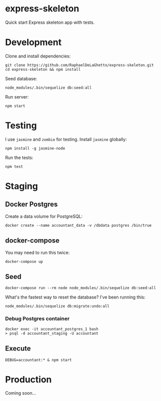 express-skeleton
================

Quick start Express skeleton app with tests.

# Development

Clone and install dependencies:

```
git clone https://github.com/RaphaelDeLaGhetto/express-skeleton.git
cd express-skeleton && npm install
```

Seed database:

```
node_modules/.bin/sequelize db:seed:all
```

Run server:

```
npm start
```

# Testing

I use `jasmine` and `zombie` for testing. Install `jasmine` globally:

```
npm install -g jasmine-node
```

Run the tests:

```
npm test
```

# Staging

## Docker Postgres

Create a data volume for PostgreSQL:                                                                                                                                                                         
```
docker create --name accountant_data -v /dbdata postgres /bin/true
``` 

## docker-compose

You may need to run this twice:

```
docker-compose up
```

## Seed

```
docker-compose run --rm node node_modules/.bin/sequelize db:seed:all
```

What's the fastest way to reset the database? I've been running this:

```
node_modules/.bin/sequelize db:migrate:undo:all
```

### Debug Postgres container

```
docker exec -it accountant_postgres_1 bash
> psql -d accountant_staging -U accountant
```

## Execute

```
DEBUG=accountant:* & npm start
```

# Production

Coming soon...

